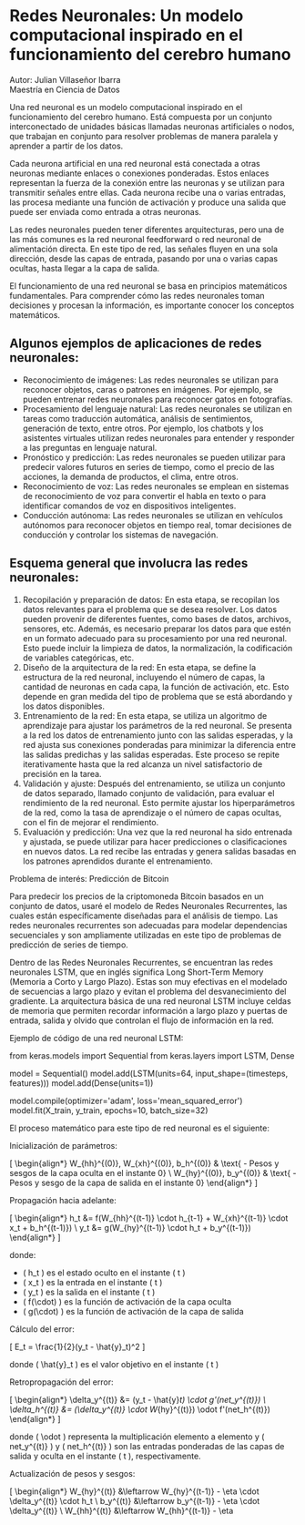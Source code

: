 # Redes Neuronales: Un modelo computacional inspirado en el funcionamiento del cerebro humano

Autor: Julian Villaseñor Ibarra  
Maestría en Ciencia de Datos

Una red neuronal es un modelo computacional inspirado en el funcionamiento del cerebro humano. Está compuesta por un conjunto interconectado de unidades básicas llamadas neuronas artificiales o nodos, que trabajan en conjunto para resolver problemas de manera paralela y aprender a partir de los datos.

Cada neurona artificial en una red neuronal está conectada a otras neuronas mediante enlaces o conexiones ponderadas. Estos enlaces representan la fuerza de la conexión entre las neuronas y se utilizan para transmitir señales entre ellas. Cada neurona recibe una o varias entradas, las procesa mediante una función de activación y produce una salida que puede ser enviada como entrada a otras neuronas.

Las redes neuronales pueden tener diferentes arquitecturas, pero una de las más comunes es la red neuronal feedforward o red neuronal de alimentación directa. En este tipo de red, las señales fluyen en una sola dirección, desde las capas de entrada, pasando por una o varias capas ocultas, hasta llegar a la capa de salida.

El funcionamiento de una red neuronal se basa en principios matemáticos fundamentales. Para comprender cómo las redes neuronales toman decisiones y procesan la información, es importante conocer los conceptos matemáticos.
## Algunos ejemplos de aplicaciones de redes neuronales:

- Reconocimiento de imágenes: Las redes neuronales se utilizan para reconocer objetos, caras o patrones en imágenes. Por ejemplo, se pueden entrenar redes neuronales para reconocer gatos en fotografías.
- Procesamiento del lenguaje natural: Las redes neuronales se utilizan en tareas como traducción automática, análisis de sentimientos, generación de texto, entre otros. Por ejemplo, los chatbots y los asistentes virtuales utilizan redes neuronales para entender y responder a las preguntas en lenguaje natural.
- Pronóstico y predicción: Las redes neuronales se pueden utilizar para predecir valores futuros en series de tiempo, como el precio de las acciones, la demanda de productos, el clima, entre otros.
- Reconocimiento de voz: Las redes neuronales se emplean en sistemas de reconocimiento de voz para convertir el habla en texto o para identificar comandos de voz en dispositivos inteligentes.
- Conducción autónoma: Las redes neuronales se utilizan en vehículos autónomos para reconocer objetos en tiempo real, tomar decisiones de conducción y controlar los sistemas de navegación.

## Esquema general que involucra las redes neuronales:

1. Recopilación y preparación de datos: En esta etapa, se recopilan los datos relevantes para el problema que se desea resolver. Los datos pueden provenir de diferentes fuentes, como bases de datos, archivos, sensores, etc. Además, es necesario preparar los datos para que estén en un formato adecuado para su procesamiento por una red neuronal. Esto puede incluir la limpieza de datos, la normalización, la codificación de variables categóricas, etc.
2. Diseño de la arquitectura de la red: En esta etapa, se define la estructura de la red neuronal, incluyendo el número de capas, la cantidad de neuronas en cada capa, la función de activación, etc. Esto depende en gran medida del tipo de problema que se está abordando y los datos disponibles.
3. Entrenamiento de la red: En esta etapa, se utiliza un algoritmo de aprendizaje para ajustar los parámetros de la red neuronal. Se presenta a la red los datos de entrenamiento junto con las salidas esperadas, y la red ajusta sus conexiones ponderadas para minimizar la diferencia entre las salidas predichas y las salidas esperadas. Este proceso se repite iterativamente hasta que la red alcanza un nivel satisfactorio de precisión en la tarea.
4. Validación y ajuste: Después del entrenamiento, se utiliza un conjunto de datos separado, llamado conjunto de validación, para evaluar el rendimiento de la red neuronal. Esto permite ajustar los hiperparámetros de la red, como la tasa de aprendizaje o el número de capas ocultas, con el fin de mejorar el rendimiento.
5. Evaluación y predicción: Una vez que la red neuronal ha sido entrenada y ajustada, se puede utilizar para hacer predicciones o clasificaciones en nuevos datos. La red recibe las entradas y genera salidas basadas en los patrones aprendidos durante el entrenamiento.

Problema de interés: Predicción de Bitcoin

Para predecir los precios de la criptomoneda Bitcoin basados en un conjunto de datos, usaré el modelo de Redes Neuronales Recurrentes, las cuales están específicamente diseñadas para el análisis de tiempo. Las redes neuronales recurrentes son adecuadas para modelar dependencias secuenciales y son ampliamente utilizadas en este tipo de problemas de predicción de series de tiempo.

Dentro de las Redes Neuronales Recurrentes, se encuentran las redes neuronales LSTM, que en inglés significa Long Short-Term Memory (Memoria a Corto y Largo Plazo). Estas son muy efectivas en el modelado de secuencias a largo plazo y evitan el problema del desvanecimiento del gradiente. La arquitectura básica de una red neuronal LSTM incluye celdas de memoria que permiten recordar información a largo plazo y puertas de entrada, salida y olvido que controlan el flujo de información en la red.

Ejemplo de código de una red neuronal LSTM:

from keras.models import Sequential
from keras.layers import LSTM, Dense

model = Sequential()
model.add(LSTM(units=64, input_shape=(timesteps, features)))
model.add(Dense(units=1))

model.compile(optimizer='adam', loss='mean_squared_error')
model.fit(X_train, y_train, epochs=10, batch_size=32)

El proceso matemático para este tipo de red neuronal es el siguiente:

Inicialización de parámetros:

\[
\begin{align*}
W_{hh}^{(0)}, W_{xh}^{(0)}, b_h^{(0)} & \text{ - Pesos y sesgos de la capa oculta en el instante 0} \\
W_{hy}^{(0)}, b_y^{(0)} & \text{ - Pesos y sesgo de la capa de salida en el instante 0}
\end{align*}
\]

Propagación hacia adelante:

\[
\begin{align*}
h_t &= f(W_{hh}^{(t-1)} \cdot h_{t-1} + W_{xh}^{(t-1)} \cdot x_t + b_h^{(t-1)}) \\
y_t &= g(W_{hy}^{(t-1)} \cdot h_t + b_y^{(t-1)})
\end{align*}
\]

donde:

- \( h_t \) es el estado oculto en el instante \( t \)
- \( x_t \) es la entrada en el instante \( t \)
- \( y_t \) es la salida en el instante \( t \)
- \( f(\cdot) \) es la función de activación de la capa oculta
- \( g(\cdot) \) es la función de activación de la capa de salida

Cálculo del error:

\[
E_t = \frac{1}{2}(y_t - \hat{y}_t)^2
\]

donde \( \hat{y}_t \) es el valor objetivo en el instante \( t \)

Retropropagación del error:

\[
\begin{align*}
\delta_y^{(t)} &= (y_t - \hat{y}_t) \cdot g'(net_y^{(t)}) \\
\delta_h^{(t)} &= (\delta_y^{(t)} \cdot W_{hy}^{(t)}) \odot f'(net_h^{(t)})
\end{align*}
\]

donde \( \odot \) representa la multiplicación elemento a elemento y \( net_y^{(t)} \) y \( net_h^{(t)} \) son las entradas ponderadas de las capas de salida y oculta en el instante \( t \), respectivamente.

Actualización de pesos y sesgos:

\[
\begin{align*}
W_{hy}^{(t)} &\leftarrow W_{hy}^{(t-1)} - \eta \cdot \delta_y^{(t)} \cdot h_t \\
b_y^{(t)} &\leftarrow b_y^{(t-1)} - \eta \cdot \delta_y^{(t)} \\
W_{hh}^{(t)} &\leftarrow W_{hh}^{(t-1)} - \eta


  
